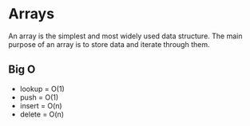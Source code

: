 # Arrays
An array is the simplest and most widely used data structure. The main purpose of an array is to store data and iterate through them.


## Big O
* lookup = O(1)
* push = O(1)
* insert = O(n)
* delete = O(n)
